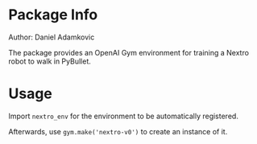 # Package Info

Author: Daniel Adamkovic

The package provides an OpenAI Gym environment for training a Nextro robot
to walk in PyBullet.

# Usage

Import ``nextro_env`` for the environment to be automatically registered.

Afterwards, use ``gym.make('nextro-v0')`` to create an instance of it.
